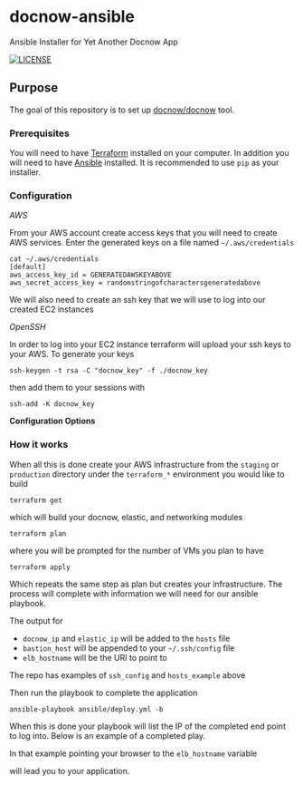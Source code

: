 # docnow-ansible
Ansible Installer for Yet Another Docnow App

[![LICENSE](https://img.shields.io/badge/license-MIT-blue.svg?style=flat-square)](./LICENSE)

## Purpose

The goal of this repository is to set up
[docnow/docnow](https://github.com/docnow/docnow) tool.

### Prerequisites

You will need to have [Terraform](https://terraform.io) installed on your
computer. In addition you will need to have [Ansible](https://ansible.com) installed. It is
recommended to use `pip` as your installer.

### Configuration

*AWS*

From your AWS account create access keys that you will need to create AWS
services. Enter the generated keys on a file named `~/.aws/credentials`

```
cat ~/.aws/credentials
[default]
aws_access_key_id = GENERATEDAWSKEYABOVE
aws_secret_access_key = randomstringofcharactersgeneratedabove
```

We will also need to create an ssh key that we will use to log into our created EC2
instances

*OpenSSH*

In order to log into your EC2 instance terraform will upload your ssh keys
to your AWS. To generate your keys

```
ssh-keygen -t rsa -C "docnow_key" -f ./docnow_key
```
then add them to your sessions with 

```
ssh-add -K docnow_key
```

**Configuration Options**

### How it works

When all this is done create your AWS infrastructure from the `staging` or
`production` directory under the `terraform_*` environment you would like to
build

```
terraform get
```

which will build your docnow, elastic, and networking modules

```
terraform plan
```

where you will be prompted for the number of VMs you plan to have

```
terraform apply
```

Which repeats the same step as plan but creates your infrastructure. The process
will complete with information we will need for our ansible playbook.

The output for

* `docnow_ip` and `elastic_ip` will be added to the `hosts` file
* `bastion_host` will be appended to your `~/.ssh/config` file
* `elb_hostname` will be the URI to point to

The repo has examples of `ssh_config` and `hosts_example` above

Then run the playbook to complete the application

```
ansible-playbook ansible/deploy.yml -b
```

When this is done your playbook will list the IP of the completed end point to
log into. Below is an example of a completed play.

In that example pointing your browser to the `elb_hostname` variable

will lead you to your application.
